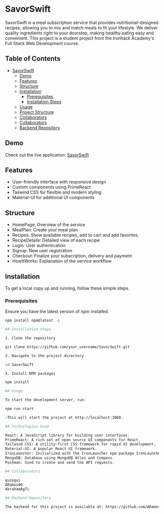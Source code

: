 # SavorSwift

SavorSwift is a meal subscription service that provides nutritionist-designed recipes, allowing you to mix and match meals to fit your lifestyle. We deliver quality ingredients right to your doorstep, making healthy eating easy and convenient. This project is a student project from the Ironhack Academy's Full Stack Web Development course.

## Table of Contents

- [SavorSwift](#savorswift)
  - [Demo](#demo)
  - [Features](#features)
  - [Structure](#Structure)
  - [Installation](#installation)
    - [Prerequisites](#prerequisites)
    - [Installation Steps](#installation-steps)
  - [Usage](#usage)
  - [Project Structure](#project-structure)
  - [Collaborators](#Collaborators)
  - [Collaborators](#collaborators)
  - [Backend Repository](#backend-repository)

## Demo

Check out the live application: [SavorSwift](https://savorswift.netlify.app/)

## Features

- User-friendly interface with responsive design
- Custom components using PrimeReact
- Tailwind CSS for flexible and modern styling
- Material-UI for additional UI components

## Structure

- HomePage: Overview of the service
- MealPlan: Create your meal plan
- Recipes: Show available recipes, add to cart and add favorites.
- RecipeDetails: Detailed view of each recipe
- Login: User authentication
- Signup: New user registration
- Checkout: Finalize your subscription, delivery and payment
- HowItWorks: Explanation of the service workflow

## Installation

To get a local copy up and running, follow these simple steps.

### Prerequisites

Ensure you have the latest version of npm installed.

```sh
npm install npm@latest -g

## Installation Steps

1. Clone the repository

git clone https://github.com/your_username/SavorSwift.git

2. Navigate to the project directory

cd SavorSwift

3. Install NPM packages

npm install

## Usage

To start the development server, run:

npm run start

-This will start the project at http://localhost:3000.

## Technologies Used

React: A JavaScript library for building user interfaces.
PrimeReact: A rich set of open source UI components for React.
Tailwind CSS: A utility-first CSS framework for rapid UI development.
Material-UI: A popular React UI framework.
IronLauncher: Initialized with the IronLauncher npm package IronLauncher.
MongoDB: Database using MongoDB Atlas and Compass.
Postman: Used to create and send the API requests.

## Collaborators

guzegui
ARamos96
AbrahamAgTi

## Backend Repository

The backend for this project is available at: https://github.com/ARamos96/project-3-backend, and it is deployed using Adaptable. The backend uses Node.js and Express.